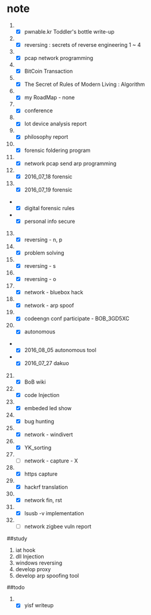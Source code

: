 # note

1. - [x] pwnable.kr Toddler's bottle write-up
2. - [x] reversing : secrets of reverse engineering 1 ~ 4
2. - [x] pcap network programming
3. - [x] BitCoin Transaction
4. - [x] The Secret of Rules of Modern Living : Algorithm
5. - [x] my RoadMap - none
6. - [x] conference
7. - [x] Iot device analysis report
8. - [x] philosophy report
9. - [x] forensic foldering program
10. - [x] network pcap send arp programming
11. - [x] 2016_07_18 forensic
12. - [x] 2016_07_19 forensic
  - - [x] digital forensic rules
  - - [x] personal info secure
13. - [x] reversing - n, p
14. - [x] problem solving
15. - [x] reversing - s
16. - [x] reversing - o
17. - [x] network - bluebox hack
18. - [x] network - arp spoof
19. - [x] codeengn conf participate - BOB_3GD5XC
20. - [x] autonomous
  - - [x] 2016_08_05 autonomous tool
  - - [x] 2016_07_27 dakuo
21. - [x] BoB wiki
22. - [x] code Injection
23. - [x] embeded led show
24. - [x] bug hunting
25. - [x] network - windivert
26. - [x] YK_sorting
27. - [ ] network - capture - X
28. - [X] https capture
29. - [X] hackrf translation
30. - [X] network fin, rst
31. - [X] lsusb -v implementation
32. - [ ] network zigbee vuln report

##study

1. iat hook
2. dll Injection
3. windows reversing
4. develop proxy
5. develop arp spoofing tool

##todo
1. - [x] yisf writeup
